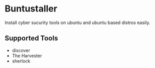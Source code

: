 # Buntustaller
Install cyber sucurity tools on ubuntu and ubuntu based distros easily.


## Supported Tools
 - discover
 - The Harvester
 - sherlock
